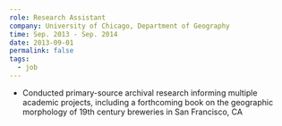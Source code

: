```yaml
---
role: Research Assistant
company: University of Chicago, Department of Geography
time: Sep. 2013 - Sep. 2014
date: 2013-09-01
permalink: false
tags:
  - job
---
```


- Conducted primary-source archival research informing multiple academic projects, including a forthcoming book
on the geographic morphology of 19th century breweries in San Francisco, CA
